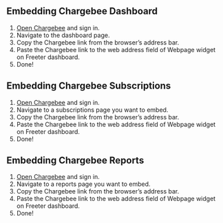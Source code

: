 ## Embedding Chargebee Dashboard

1. <a href="{{ curItem.homeUrl|e }}" target="_blank">Open Chargebee</a> and sign in.
2. Navigate to the dashboard page.
3. Copy the Chargebee link from the browser’s address bar.
4. Paste the Chargebee link to the web address field of Webpage widget on Freeter dashboard.
5. Done!

## Embedding Chargebee Subscriptions

1. <a href="{{ curItem.homeUrl|e }}" target="_blank">Open Chargebee</a> and sign in.
2. Navigate to a subscriptions page you want to embed.
3. Copy the Chargebee link from the browser’s address bar.
4. Paste the Chargebee link to the web address field of Webpage widget on Freeter dashboard.
5. Done!

## Embedding Chargebee Reports

1. <a href="{{ curItem.homeUrl|e }}" target="_blank">Open Chargebee</a> and sign in.
2. Navigate to a reports page you want to embed.
3. Copy the Chargebee link from the browser’s address bar.
4. Paste the Chargebee link to the web address field of Webpage widget on Freeter dashboard.
5. Done!

